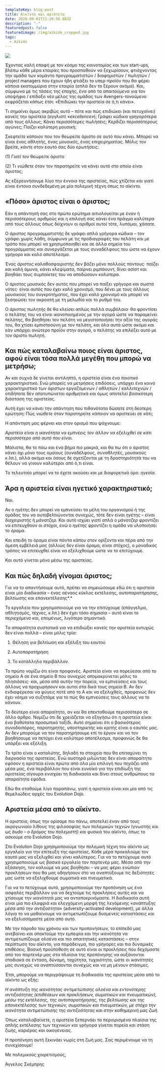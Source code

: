 ```yaml
---
templateKey: blog-post
title: Αϊκίντο και αριστεία
date: 2020-09-01T21:20:56.883Z
description: "-"
featuredpost: false
featuredimage: /img/aikido_cropped.jpg
tags:
  - Aikido
---
```

![](/img/aikido_cropped.jpg)

Έχοντας καλή επαφή με τον κόσμο της καινοτομίας και των start-ups, βλέπω κάθε μέρα εταιρίες που προσπαθούν να ξεχωρίσουν, φτιάχνοντας την ομάδα των κομάντο προγραμματιστών / διαφημιστών / πωλητών / project managers που έχουν ήδη φτιάξει το υπερ-προϊόν που θα φέρει κάποια εκατομμύρια στην εταιρία (απλά δεν το ξέρουν ακόμα). Και, σύμφωνα με τις τάσεις της εποχής, ένα από τα απαιτούμενα για τον υποψήφιο / επίδοξο νέο μέλος της ομάδας των Avengers-τονούμενο εκφράζεται κάπως έτσι: «Επιδιώκει την αριστεία σε ό,τι κάνει».



Τι σημαίνει όμως ακριβώς αυτό – πότε και πώς επιδιώκει (και πετυχαίνει) κανείς την αριστεία (αγγλιστί «*excellence»*); Γράφει κώδικα γρηγορότερα από τους άλλους; Κάνει περισσότερες πωλήσεις; Κερδίζει περισσότερους αγώνες; Παίζει καλύτερη μουσική;



Σκεφτείτε κάποιον που τον θεωρείτε άριστο σε αυτό που κάνει. Μπορεί να είναι ένας αθλητής, ένας μουσικός, ένας επιχειρηματίας. Μόλις τον βρείτε, κάντε στον εαυτό σας δύο ερωτήσεις:



(1) *Γιατί* τον θεωρείτε άριστο



(2) Τι *νιώθετε* όταν τον παρατηρείτε να κάνει αυτό στο οποίο είναι άριστος;



Ας εξερευνήσουμε λίγο την έννοια της αριστείας, πώς χτίζεται και γιατί είναι έντονα συνδεδεμένη με μία πολεμική τέχνη όπως το αϊκίντο.



## «Πόσο» άριστος είναι ο άριστος;

Εάν η απάντησή σας στο πρώτο ερώτημα αιτιολογείται με έναν ή περισσότερους αριθμούς και η επιλογή σας κάνει ένα πράγμα καλύτερα από τους άλλους όπως δείχνουν οι αριθμοί αυτοί τότε, λυπάμαι, χάσατε.



Ο *άριστος* προγραμματιστής δε γράφει απλά γρήγορα κώδικα – τον γράφει χωρίς λάθη, σύμφωνα με τις προδιαγραφές του πελάτη και με τρόπο που μπορεί να χρησιμοποιηθεί και σε άλλα σημεία του προγράμματος και συνεργάζεται με τους συναδέλφους του ώστε να έχουν γρήγορο και καλό αποτέλεσμα.



Ένας *άριστος* καλαθοσφαιριστής δεν βάζει μόνο πολλούς πόντους· παίζει και καλή άμυνα, κάνει κλεψίματα, παίρνει ριμπάουντ, δίνει ασίστ και βοηθάει τους συμπαίκτες του να αποδώσουν καλύτερα.



Ο ά*ριστος* μουσικός δεν αυτός που μπορεί να παίξει γρήγορα και σωστά νότες· είναι αυτός που έχει καλό χρονισμό, που δένει με τους άλλους μουσικούς του συγκροτήματος, που έχει καλό χρονισμό και μπορεί να ξεσηκώσει τον ακροατή με τη μελωδία και το ρυθμό του.



Ο *άριστος* πωλητής δε θα κλείσει απλώς πολλά συμβόλαια· θα φροντίσει ο πελάτης του να είναι ικανοποιημένος με την αγορά ώστε να παραμείνει πελάτης, θα βοηθήσει τον πελάτη να μεγιστοποιήσει την αξία της αγοράς του, θα χτίσει εμπιστοσύνη με τον πελάτη, και όλα αυτά ώστε ακόμα και εάν υπάρχει ανώτερο προϊόν στην αγορά, ο πελάτης να επιλέξει αυτό με τον άριστο πωλητή.



## Και πώς καταλαβαίνω ποιος είναι άριστος, αφού είναι τόσα πολλά μεγέθη που μπορώ να μετρήσω;

Αν και συχνά δε γίνεται αντιληπτό, η αριστεία είναι ένα *ποιοτικό* χαρακτηριστικό. Ενώ μπορείς να μετρήσεις επιδόσεις, υπάρχει ένα κοινό χαρακτηριστικό των άριστων εργαζόμενων / αθλητών / καλλιτεχνών / οτιδήποτε δεν αποτυπώνεται αριθμητικά και όμως αποτελεί βασικότερη διάσταση της αριστείας.



Αυτή έχει να κάνει την απάντηση που πιθανότατα δώσατε στη δεύτερη ερώτηση: Πώς *νιώθετε* όταν παρατηρείτε κάποιον να αριστεύει σε κάτι;



Η απάντηση μας φέρνει και στον ορισμό που ψάχνουμε:



*Αριστεία είναι η ικανότητα να εμπνέεις τον άλλον να εξελιχθεί σε κάτι περισσότερο από αυτό που είναι.*



Μάλιστα, θα το πάω και ένα βήμα πιο μακριά, και θα πω ότι ο άριστος κάνει όχι μόνο τους ομοίους (συναδέλφους, συναθλητές, μουσικούς κ.λπ.), αλλά ακόμα και όσους δε σχετίζονται με τη δραστηριότητά του να θέλουν να γίνουν καλύτεροι από ό,τι είναι.



Το τελευταίο μπορεί να το έχετε ακούσει και με διαφορετικό όρο: *ηγεσία*.



## Άρα η αριστεία είναι ηγετικό χαρακτηριστικό;

Ναι.

Αν ο ηγέτης δεν μπορεί να εμπνεύσει τα μέλη του οργανισμού ή της ομάδας του να αυτοβελτιώνονται συνεχώς, τότε δεν είναι *ηγέτης* – είναι *διαχειριστής* ή *μάνατζερ.* Και αυτό ισχύει γιατί απλά ο *μάνατζερ* φροντίζει να επιτευχθούν οι *στόχοι*, ενώ ο *ηγέτης* φροντίζει η ομάδα να υλοποιήσει το *όραμα.*

Και επειδή το όραμα είναι πάντα κάπου στον ορίζοντα και πέρα από την άμεση εμβέλειά μας (αλλιώς δεν είναι όραμα, είναι στόχος), ο μοναδικός τρόπος να επιτευχθεί είναι να εξελιχθούμε ώστε να το επιτύχουμε.

Και αυτό γίνεται μόνο μέσω της αριστείας.

## Και πώς δηλαδή γίνομαι άριστος;

Για να το απαντήσουμε αυτό, πρέπει να σημειώσουμε εδώ ότι η αριστεία είναι μία *διαδικασία –* ένας αέναος κύκλος εκτέλεσης, αυτοπαρατήρησης, βελτίωσης και επανεκτέλεσης*.*



Το εργαλείο που χρησιμοποιούμε για να την επιτύχουμε (επάγγελμα, αθλητισμός, τέχνες, κ.λπ.) δεν έχει τόσο σημασία – αυτό είναι το *περιεχόμενο* και, επομένως, λιγότερο σημαντικό.



Τα απαραίτητα συστατικά για να επιδιώξει κανείς την αριστεία ευτυχώς δεν είναι πολλά – είναι μόλις τρία:



1) Θέληση για βελτίωση και εξέλιξη του εαυτού

2) Αυτοπαρατήρηση

3) Το κατάλληλο περιβάλλον.



Το πρώτο νομίζω ότι είναι προφανές. Αριστεία είναι να πορεύεσαι από το σημείο Α σε ένα σημείο Β που συνεχώς απομακρύνεται μόλις το πλησιάσεις· και, μέσα από αυτήν την πορεία, να εμπνεύσεις και τους άλλους να προχωρήσουν και αυτοί στα δικά τους σημεία Β. Αν δεν ενδιαφέρεσαι να φύγεις ποτέ από το Α και να εξελιχθείς, προφανώς δεν έχει νόημα να συζητάμε για το πώς θα εμπνεύσεις τους άλλους να το κάνουν.



Το δεύτερο είναι απαραίτητο, αν και θα επεκταθούμε περισσότερο σε άλλο άρθρο. Νομίζω ότι δε χρειάζεται να εξηγήσω ότι η αριστεία είναι ένα βαθύτατα προσωπικό ταξίδι. Αυτό σημαίνει ότι ο βασικότερος συνοδοιπόρος, παρατηρητής, υποστηρικτής και κριτής είναι ο εαυτός μας. Αν δεν μπορούμε να τον παρατηρήσουμε επί το έργον και να τον βοηθήσουμε να πετύχει ένα καλύτερο αποτέλεσμα, προφανώς δε θα υπάρξει και εξέλιξη.



Το τρίτο είναι ο καταλύτης, δηλαδή το στοιχείο που θα επιταχύνει τη διεργασία της αριστείας. Ενώ αυστηρά μιλώντας δεν είναι απαραίτητο εφόσον η αριστεία είναι πρώτα από όλα μία επιλογή που πηγάζει από μέσα μας, ένα περιβάλλον που είναι ευνοϊκό για την επιδίωξη της αριστείας σίγουρα ενισχύει τη διαδικασία και δίνει στους ανθρώπους τα απαραίτητα εφόδια.



Εδώ θα σταθούμε λίγο παραπάνω, γιατί η αριστεία είναι και μία από τις θεμελιώδεις αρχές του Evolution Dojo.



## Αριστεία μέσα από το αϊκίντο.

Η αριστεία, όπως την ορίσαμε πιο πάνω, αποτελεί έναν από τους ακρογωνιαίο λίθους της φιλοσοφίας των πολεμικών τεχνών (γνωστής και ως *budo – ο δρόμος του πολεμιστή*) και φυσικά του αϊκίντο, όπως το ασκούμε στο Evolution Dojo.



Στο Evolution Dojo χρησιμοποιούμε την πολεμική τέχνη του αϊκίντο ως εργαλείο για την επίτευξη της αριστείας. Κάθε μέρα προκαλούμε τον εαυτό μας να εξελιχθεί και γίνει καλύτερος. Για να το πετύχουμε αυτό χρησιμοποιούμε ως βασικό εργαλείο τον παρτενέρ μας. Μέσα από την εξάσκηση, τον καλούμε να μας βοηθήσει – να μας φέρει ενώπιον προκλήσεων που θα μας οδηγήσουν στο να αναπτύξουμε τις δεξιότητές μας ώστε να εξελιχθούμε σωματικά και πνευματικά.



Για να το πετύχουμε αυτό, χρησιμοποιούμε την προπόνηση ως ένα ασφαλές περιβάλλον για να δεχτούμε τις προκλήσεις αυτές και να χτίσουμε την ικανότητά μας να ανταποκρινόμαστε. Η διαδικασία αυτή είναι μία πιο ελαφριά και ελεγχόμενη μορφή της λεγόμενης «*ανάπτυξης μέσα από την αντιξοότητα*» (adversity-activated development), με άλλα λόγια το να μαθαίνουμε να αντιμετωπίζουμε δυσμενείς καταστάσεις και να εξελισσόμαστε μέσα από αυτό.



Με την πάροδο του χρόνου και των προπονήσεων, το επίπεδό μας ανεβαίνει και αποκτούμε την εμπειρία και την ικανότητα να αντιμετωπίζουμε ολοένα και πιο απαιτητικές καταστάσεις – στην περίπτωση του αϊκίντο, για παράδειγμα, πιο γρήγορες και πιο δυναμικές επιθέσεις. Βασική προϋπόθεση σε αυτό είναι οι προκλήσεις που δεχόμαστε από τον παρτενέρ μας στα πλαίσια της προπόνησης να αυξάνονται σταδιακά σε ένταση, δύναμη, ταχύτητα, τυχαιότητα, ώστε οι ικανότητές μας συνεχώς να αναπτύσσονται συνεχώς και να μη μένουν στάσιμες.



Έτσι, μπορούμε να περιγράψουμε τη διαδικασία της αριστείας μέσα από το αϊκίντο ως εξής:



*Η ανάπτυξη της ικανότητας αντιμετώπισης ολοένα και εντονότερης αντιξοότητας (επιθέσεων και προκλήσεων, σωματικών και πνευματικών), μέσω της εκτέλεσης, της αυτοπαρατήρησης, της βελτίωσης και της επανεκτέλεσης των τεχνικών, σωματικών και πνευματικών, με στόχο την ικανότητα αντιμετώπισης της αντιξοότητας και στην καθημερινή μας ζωή.*



Όπως καταλαβαίνετε, η αριστεία ξεπερνάει τα περιορισμένα πλαίσια της απλής εκτέλεσης των τεχνικών και γρήγορα γίνεται πορεία και στάση ζωής, καριέρας και οικογένειας.



Η προπόνηση αυτή ξεκινάει νωρίς στη ζωή μας. Σας περιμένουμε να τη συνεχίσουμε!





Με πολεμικούς χαιρετισμούς,



Άγγελος Σκέμπρης